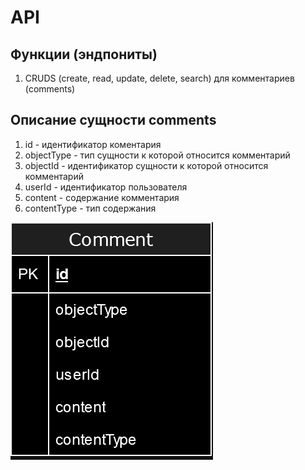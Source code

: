 # API

## Функции (эндпониты)

1. CRUDS (create, read, update, delete, search) для комментариев (comments)

## Описание сущности comments

1. id - идентификатор коментария
2. objectType - тип сущности к которой относится комментарий
3. objectId - идентификатор сущности к которой относится комментарий
4. userId - идентификатор пользователя
5. content - содержание комментария
6. contentType - тип содержания

![Схема данных](./imgs/db.png)